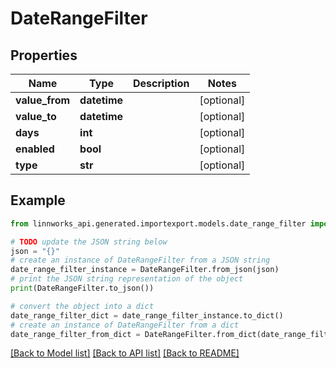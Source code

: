 # DateRangeFilter


## Properties

Name | Type | Description | Notes
------------ | ------------- | ------------- | -------------
**value_from** | **datetime** |  | [optional] 
**value_to** | **datetime** |  | [optional] 
**days** | **int** |  | [optional] 
**enabled** | **bool** |  | [optional] 
**type** | **str** |  | [optional] 

## Example

```python
from linnworks_api.generated.importexport.models.date_range_filter import DateRangeFilter

# TODO update the JSON string below
json = "{}"
# create an instance of DateRangeFilter from a JSON string
date_range_filter_instance = DateRangeFilter.from_json(json)
# print the JSON string representation of the object
print(DateRangeFilter.to_json())

# convert the object into a dict
date_range_filter_dict = date_range_filter_instance.to_dict()
# create an instance of DateRangeFilter from a dict
date_range_filter_from_dict = DateRangeFilter.from_dict(date_range_filter_dict)
```
[[Back to Model list]](../README.md#documentation-for-models) [[Back to API list]](../README.md#documentation-for-api-endpoints) [[Back to README]](../README.md)


